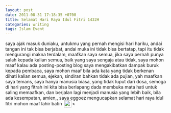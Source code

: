 ```yaml
---
layout: post
date: 2011-08-31 17:18:35 +0700
title: Selamat Hari Raya Idul Fitri 1432H
categories: writing
tags: Islam Event
---
```

<p><pertama tama saya ingin mengucapkan selamat kepada kaum muslim yang sudah menunaikan ibadah puasa selama 30 hari penuh, kini tiba saat hari kemenangan, hari dimana kita kembali ke fitroh lagi, yah, Idul Fitri, kedua saya ingin mengucapkan Selamat Hari Raya Idul Fitri 1432H, memang benar iman membuat segala sesuatu mungkin, harapan membuat segala sesuatu bekerja, dan cinta membuat segalanya indah, untukmu yang dulu pernah saya sakiti, untukmu yang dulu<br>
<span id="more-893"></span> saya ajak masuk duniaku, untukmu yang pernah mengisi hari hariku, andai tangan ini tak bisa berjabat, andai muka ini tidak bisa bertatap, tapi itu tidak mengurangi makna terdalam, maafkan saya semua, jika saya pernah punya salah kepada kalian semua, baik yang saya sengaja atau tidak, saya mohon maaf kalau ada posting-posting blog saya mengakibatkan dampak buruk kepada pembaca, saya mohon maaf bila ada kata yang tidak berkenan dihati kalian semua, ejekan, sindiran bahkan tidak ada pujian, yah maafkan saya temans, saya hanya manusia biasa, yang tidak luput dari dosa, semoga di hari yang fitrah ini kita bisa berlapang dada membuka mata hati untuk saling memaafkan, dan berjalan lagi menjadi manusia yang lebih baik, bila ada kesempatan, amien,, saya eggoez mengucapkan selamat hari raya idul fitri mohon maaf lahir batin <img src="http://eggoez.com/wp-content/emojione/png/1f643.png" alt=":)" class="emojione" style="font-size:inherit;height:3ex;width:3.1ex;min-height:20px;min-width:20px;display:inline-block;margin:-.2ex .15em .2ex;line-height:normal;vertical-align:middle"><